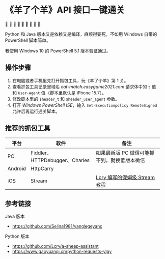 # 《羊了个羊》API 接口一键通关

:sheep: :ram: :goat: :sheep: :ram: :goat: :sheep: :ram: :goat:

Python 和 Java 版本又是依赖又是编译，麻烦得要死，不如用 Windows 自带的 PowerShell 脚本简单。

我使用 Windows 10 的 PowerShell 5.1 版本验证通过。

## 操作步骤

1. 在电脑或者手机里先打开抓包工具，玩《羊了个羊》第 1 关。
1. 查看抓包工具记录里域名 *cat-match.easygame2021.com* 请求体中的 `t` 值和 `User-Agent` 值（脚本里默认是 iPhone 15.7）。
1. 修改脚本里的 `$header_t` 和 `$header_user_agent` 参数。
1. 打开 _Windows PowerShell ISE_，输入 `Set-Executionpolicy RemoteSigned` 允许后再运行通关脚本。
 
## 推荐的抓包工具

| 平台 | 软件 | 备注 |
| --- | --- | -- |
|PC|Fiddler、HTTPDebugger、Charles| 如果最新版 PC 微信可能抓不到，就换低版本微信 |
|Android|HttpCarry| |
|iOS|Stream|[Lcry 编写的保姆级 Stream 教程](https://github.com/Lcry/a-sheep-assistant/blob/main/docs/stream.md)|

## 参考链接

Java 版本
* https://github.com/Selina1981/yanglegeyang

Python 版本
* https://github.com/Lcry/a-sheep-assistant
* https://www.gaoyuanqi.cn/python-requests-ylgy
